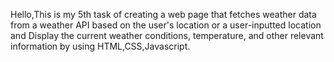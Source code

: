 Hello,This is my 5th task of creating a web page that fetches weather data from a weather API based on the user's location or a user-inputted location and Display the current weather conditions, temperature, and other relevant information by using HTML,CSS,Javascript.
